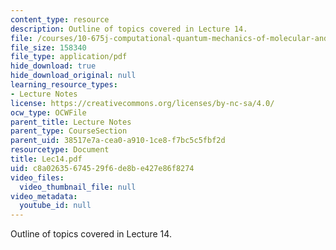 ```yaml
---
content_type: resource
description: Outline of topics covered in Lecture 14.
file: /courses/10-675j-computational-quantum-mechanics-of-molecular-and-extended-systems-fall-2004/c8a02635674529f6de8be427e86f8274_Lec14.pdf
file_size: 158340
file_type: application/pdf
hide_download: true
hide_download_original: null
learning_resource_types:
- Lecture Notes
license: https://creativecommons.org/licenses/by-nc-sa/4.0/
ocw_type: OCWFile
parent_title: Lecture Notes
parent_type: CourseSection
parent_uid: 38517e7a-cea0-a910-1ce8-f7bc5c5fbf2d
resourcetype: Document
title: Lec14.pdf
uid: c8a02635-6745-29f6-de8b-e427e86f8274
video_files:
  video_thumbnail_file: null
video_metadata:
  youtube_id: null
---
```

Outline of topics covered in Lecture 14.